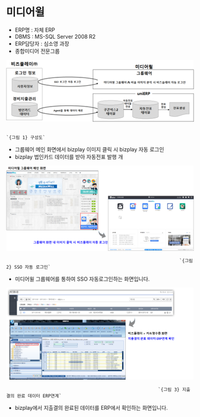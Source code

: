 # 미디어윌

 - ERP명 : 자체 ERP  
 - DBMS : MS-SQL Server 2008 R2  
 - ERP담당자 : 심소영 과장  
 - 종합미디어 전문그룹

![](../../../.gitbook/assets/image%20%28156%29.png)

                                                                          `{그림 1} 구성도` 

 - 그룹웨어 메인 화면에서 bizplay 이미지 클릭 시 bizplay 자동 로그인  
 - bizplay 법인카드 데이터를 받아 자동전표 발행 개

![](../../../.gitbook/assets/image%20%284%29.png)

                                                                     `{그림 2} SSO 자동 로그인`

 - 미디어윌 그룹웨어를 통하여 SSO 자동로그인하는 화면입니다.

![](../../../.gitbook/assets/image%20%281%29.png)

                                                             `{그림 3} 지출결의 완료 데이터 ERP연계`

 - bizplay에서 지출결의 완료된 데이터를 ERP에서 확인하는 화면입니다.

